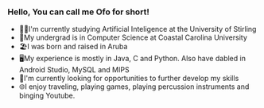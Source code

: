 ### Hello, You can call me Ofo for short!

- 👨‍🎓I'm currently studying Artificial Inteligence at the University of Stirling
- 🧒My undergrad is in Computer Science at Coastal Carolina University
- 🏖️I was born and raised in Aruba
- 🖥️My experience is mostly in Java, C and Python. Also have dabled in Android Studio, MySQL and MIPS
- 🧠I'm currently looking for opportunities to further develop my skills
- 🌐I enjoy traveling, playing games, playing percussion instruments and binging Youtube.
